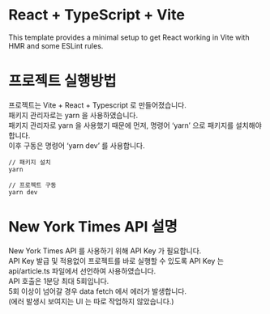 # React + TypeScript + Vite
This template provides a minimal setup to get React working in Vite with HMR and some ESLint rules.

# 프로젝트 실행방법
프로젝트는 Vite + React + Typescript 로 만들어졌습니다.</br>
패키지 관리자로는 yarn 을 사용하였습니다.</br>
패키지 관리자로 yarn 을 사용했기 때문에 먼저, 명령어 ‘yarn’ 으로 패키지를 설치해야합니다.</br>
이후 구동은 명령어 ‘yarn dev’ 를 사용합니다.
```
// 패키지 설치
yarn

// 프로젝트 구동
yarn dev
```

# New York Times API 설명
New York Times API 를 사용하기 위해 API Key 가 필요합니다.</br>
API Key 발급 및 적용없이 프로젝트를 바로 실행할 수 있도록 API Key 는 api/article.ts 파일에서 선언하여 사용하였습니다.</br>
API 호출은 1분당 최대 5회입니다.</br>
5회 이상이 넘어갈 경우 data fetch 에서 에러가 발생합니다.</br>
(에러 발생시 보여지는 UI 는 따로 작업하지 않았습니다.)
